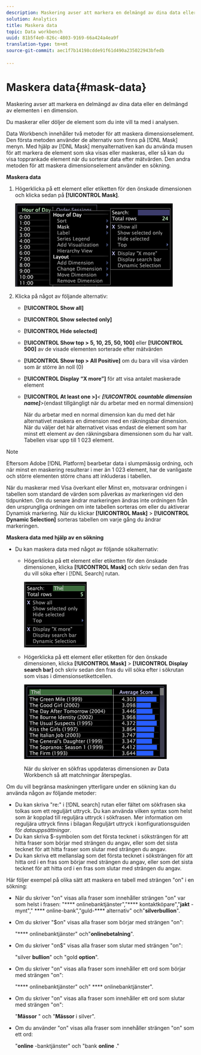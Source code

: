 ```yaml
---
description: Maskering avser att markera en delmängd av dina data eller en delmängd av elementen i en dimension.
solution: Analytics
title: Maskera data
topic: Data workbench
uuid: 81b5f4e0-826c-4803-9169-66a424a4ea9f
translation-type: tm+mt
source-git-commit: aec1f7b14198cdde91f61d490a235022943bfedb

---
```



# Maskera data{#mask-data}

Maskering avser att markera en delmängd av dina data eller en delmängd av elementen i en dimension.

Du maskerar eller döljer de element som du inte vill ta med i analysen.

Data Workbench innehåller två metoder för att maskera dimensionselement. Den första metoden använder de alternativ som finns på [!DNL Mask] menyn. Med hjälp av [!DNL Mask] menyalternativen kan du använda musen för att markera de element som ska visas eller maskeras, eller så kan du visa topprankade element när du sorterar data efter mätvärden. Den andra metoden för att maskera dimensionselement använder en sökning.

**Maskera data**

1. Högerklicka på ett element eller etiketten för den önskade dimensionen och klicka sedan på **[!UICONTROL Mask]**.

   ![](assets/mnu_Table_Mask.png)

1. Klicka på något av följande alternativ:

   * **[!UICONTROL Show all]**
   * **[!UICONTROL Show selected only]**
   * **[!UICONTROL Hide selected]**
   * **[!UICONTROL Show top > 5, 10, 25, 50, 100]** eller **[!UICONTROL 500]** av de visade elementen sorterade efter mätvärden
   * **[!UICONTROL Show top > All Positive]** om du bara vill visa värden som är större än noll (0)
   * **[!UICONTROL Display “X more”]** för att visa antalet maskerade element
   * **[!UICONTROL At least one >]***&lt; **[!UICONTROL countable dimension name]**>*(endast tillgängligt när du arbetar med en normal dimension)

      När du arbetar med en normal dimension kan du med det här alternativet maskera en dimension med en räkningsbar dimension. När du väljer det här alternativet visas endast de element som har minst ett element av den räkningsbara dimensionen som du har valt. Tabellen visar upp till 1 023 element.

>[!NOTE]
>
>Eftersom Adobe [!DNL Platform] bearbetar data i slumpmässig ordning, och när minst en maskering resulterar i mer än 1 023 element, har de vanligaste och större elementen större chans att inkluderas i tabellen.

När du maskerar med Visa överkant eller Minst en, motsvarar ordningen i tabellen som standard de värden som påverkas av markeringen vid den tidpunkten. Om du senare ändrar markeringen ändras inte ordningen från den ursprungliga ordningen om inte tabellen sorteras om eller du aktiverar Dynamisk markering. När du klickar **[!UICONTROL Mask]** > **[!UICONTROL Dynamic Selection]** sorteras tabellen om varje gång du ändrar markeringen.

**Maskera data med hjälp av en sökning**

* Du kan maskera data med något av följande sökalternativ:

   * Högerklicka på ett element eller etiketten för den önskade dimensionen, klicka **[!UICONTROL Mask]** och skriv sedan den fras du vill söka efter i [!DNL Search] rutan.

      ![](assets/mnu_Table_MaskSearch.png)

   * Högerklicka på ett element eller etiketten för den önskade dimensionen, klicka **[!UICONTROL Mask]** > **[!UICONTROL Display search bar]** och skriv sedan den fras du vill söka efter i sökrutan som visas i dimensionsetikettcellen.

      ![](assets/vis_Table_Mask_searchBar.png)

      När du skriver en sökfras uppdateras dimensionen av Data Workbench så att matchningar återspeglas.

Om du vill begränsa maskningen ytterligare under en sökning kan du använda någon av följande metoder:

* Du kan skriva &quot;re:&quot; i [!DNL search] rutan eller fältet om sökfrasen ska tolkas som ett reguljärt uttryck. Du kan använda vilken syntax som helst som är kopplad till reguljära uttryck i sökfrasen. Mer information om reguljära uttryck finns i bilagan Reguljärt uttryck i konfigurationsguiden för *datauppsättningar*.
* Du kan skriva $-symbolen som det första tecknet i söksträngen för att hitta fraser som börjar med strängen du angav, eller som det sista tecknet för att hitta fraser som slutar med strängen du angav.
* Du kan skriva ett mellanslag som det första tecknet i söksträngen för att hitta ord i en fras som börjar med strängen du angav, eller som det sista tecknet för att hitta ord i en fras som slutar med strängen du angav.

Här följer exempel på olika sätt att maskera en tabell med strängen &quot;on&quot; i en sökning:

* När du skriver &quot;on&quot; visas alla fraser som innehåller strängen &quot;on&quot; var som helst i frasen: &quot;**** onlinebanktjänster&quot;,&quot;**** kontaktköpare&quot;,&quot;**jakt** -mynt&quot;,&quot; **** online-bank&quot;,&quot;guld-**** alternativ&quot; och&quot;**silverbullion**&quot;.
* Om du skriver &quot;$on&quot; visas alla fraser som börjar med strängen &quot;on&quot;:

   &quot;**** onlinebanktjänster&quot; och&quot;**onlinebetalning**&quot;.

* Om du skriver &quot;on$&quot; visas alla fraser som slutar med strängen &quot;on&quot;:

   &quot;silver **bullion**&quot; och &quot;gold **option**&quot;.

* Om du skriver &quot;on&quot; visas alla fraser som innehåller ett ord som börjar med strängen &quot;on&quot;:

   &quot;**** onlinebanktjänster&quot; och&quot; **** onlinebanktjänster&quot;.

* Om du skriver &quot;on&quot; visas alla fraser som innehåller ett ord som slutar med strängen &quot;on&quot;:

   &quot;**Mässor** &quot; och &quot;**Mässor** i silver&quot;.

* Om du använder &quot;on&quot; visas alla fraser som innehåller strängen &quot;on&quot; som ett ord:

   &quot;**online** -banktjänster&quot; och &quot;bank **online** .&quot;

